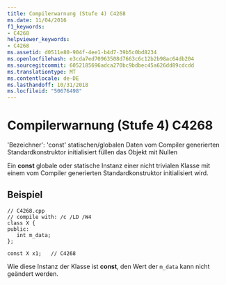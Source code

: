 ```yaml
---
title: Compilerwarnung (Stufe 4) C4268
ms.date: 11/04/2016
f1_keywords:
- C4268
helpviewer_keywords:
- C4268
ms.assetid: d0511e80-904f-4ee1-b4d7-39b5c0bd8234
ms.openlocfilehash: e3cda7ed70963508d7663c6c12b2b98ac64db204
ms.sourcegitcommit: 6052185696adca270bc9bdbec45a626dd89cdcdd
ms.translationtype: MT
ms.contentlocale: de-DE
ms.lasthandoff: 10/31/2018
ms.locfileid: "50676498"
---
```

# <a name="compiler-warning-level-4-c4268"></a>Compilerwarnung (Stufe 4) C4268

'Bezeichner': 'const' statischen/globalen Daten vom Compiler generierten Standardkonstruktor initialisiert füllen das Objekt mit Nullen

Ein **const** globale oder statische Instanz einer nicht trivialen Klasse mit einem vom Compiler generierten Standardkonstruktor initialisiert wird.

## <a name="example"></a>Beispiel

```
// C4268.cpp
// compile with: /c /LD /W4
class X {
public:
   int m_data;
};

const X x1;   // C4268
```

Wie diese Instanz der Klasse ist **const**, den Wert der `m_data` kann nicht geändert werden.